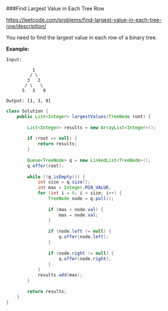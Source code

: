 ###Find Largest Value in Each Tree Row

https://leetcode.com/problems/find-largest-value-in-each-tree-row/description/

You need to find the largest value in each row of a binary tree.

**Example:**

```
Input: 

          1
         / \
        3   2
       / \   \  
      5   3   9 

Output: [1, 3, 9]
```



```java
class Solution {
    public List<Integer> largestValues(TreeNode root) {
        
        List<Integer> results = new ArrayList<Integer>();
        
        if (root == null) {
            return results;
        }
        
        Queue<TreeNode> q = new LinkedList<TreeNode>();
        q.offer(root);
        
        while (!q.isEmpty()) {
            int size = q.size();
            int max = Integer.MIN_VALUE;
            for (int i = 0; i < size; i++) {
                TreeNode node = q.poll();
                
                if (max < node.val) {
                    max = node.val;
                }
                
                if (node.left != null) {
                    q.offer(node.left);
                }
                
                if (node.right != null) {
                    q.offer(node.right);
                }
            }
            results.add(max);            
        }
        
        return results;
    }
}
```

